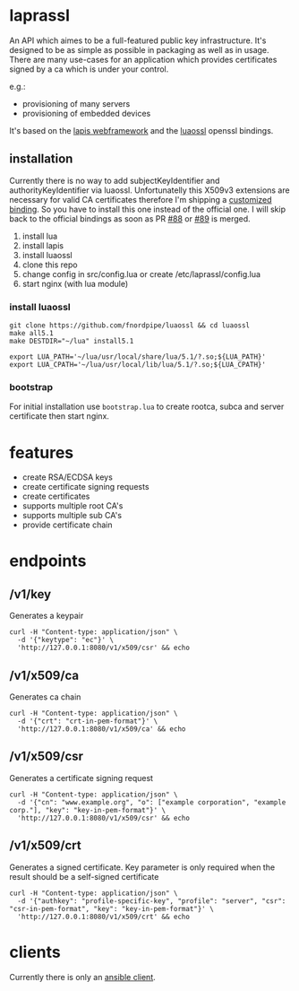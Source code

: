 # laprassl

An API which aimes to be a full-featured public key infrastructure.
It's designed to be as simple as possible in packaging as well as in usage.
There are many use-cases for an application which provides certificates signed by a
ca which is under your control.

e.g.:
  - provisioning of many servers
  - provisioning of embedded devices

It's based on the [lapis webframework](http://leafo.net/lapis/) and the [luaossl](https://github.com/wahern/luaossl) openssl bindings.

## installation

Currently there is no way to add subjectKeyIdentifier and authorityKeyIdentifier via luaossl.
Unfortunatelly this X509v3 extensions are necessary for valid CA certificates therefore I'm shipping
a [customized binding](https://github.com/fnordpipe/luaossl). So you have to install this one instead of the official one.
I will skip back to the official bindings as soon as PR [#88](https://github.com/wahern/luaossl/pull/88) or [#89](https://github.com/wahern/luaossl/pull/89) is merged.

1. install lua
2. install lapis
3. install luaossl
4. clone this repo
5. change config in src/config.lua or create /etc/laprassl/config.lua
6. start nginx (with lua module)

### install luaossl

    git clone https://github.com/fnordpipe/luaossl && cd luaossl
    make all5.1
    make DESTDIR="~/lua" install5.1

    export LUA_PATH='~/lua/usr/local/share/lua/5.1/?.so;${LUA_PATH}'
    export LUA_CPATH='~/lua/usr/local/lib/lua/5.1/?.so;${LUA_CPATH}'

### bootstrap

For initial installation use `bootstrap.lua` to create rootca, subca and server certificate then start nginx.

# features

* create RSA/ECDSA keys
* create certificate signing requests
* create certificates
* supports multiple root CA's
* supports multiple sub CA's
* provide certificate chain

# endpoints

## /v1/key

Generates a keypair

    curl -H "Content-type: application/json" \
      -d '{"keytype": "ec"}' \
      'http://127.0.0.1:8080/v1/x509/csr' && echo

## /v1/x509/ca

Generates ca chain

    curl -H "Content-type: application/json" \
      -d '{"crt": "crt-in-pem-format"}' \
      'http://127.0.0.1:8080/v1/x509/ca' && echo

## /v1/x509/csr

Generates a certificate signing request

    curl -H "Content-type: application/json" \
      -d '{"cn": "www.example.org", "o": ["example corporation", "example corp."], "key": "key-in-pem-format"}' \
      'http://127.0.0.1:8080/v1/x509/csr' && echo

## /v1/x509/crt

Generates a signed certificate. Key parameter is only required when the result should be a self-signed certificate

    curl -H "Content-type: application/json" \
      -d '{"authkey": "profile-specific-key", "profile": "server", "csr": "csr-in-pem-format", "key": "key-in-pem-format"}' \
      'http://127.0.0.1:8080/v1/x509/crt' && echo

# clients

Currently there is only an [ansible client](https://github.com/fnordpipe/ansible-playbook/blob/master/library/ssl/laprassl.py).
